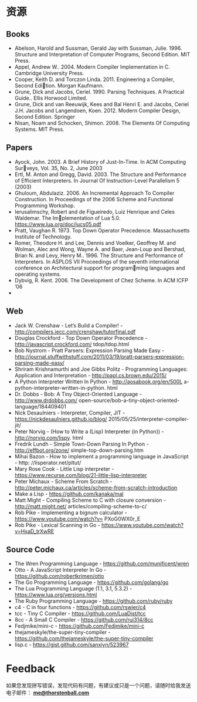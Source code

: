 # 资源
## Books

- Abelson, Harold and Sussman, Gerald Jay with Sussman, Julie. 1996. Structure and
Interpretation of Computer Programs, Second Edition. MIT Press.
- Appel, Andrew W.. 2004. Modern Compiler Implementation in C. Cambridge
University Press.
- Cooper, Keith D. and Torczon Linda. 2011. Engineering a Compiler, Second Edition. Morgan Kaufmann.
- Grune, Dick and Jacobs, Ceriel. 1990. Parsing Techniques. A Practical Guide..
Ellis Horwood Limited.
- Grune, Dick and van Reeuwijk, Kees and Bal Henri E. and Jacobs, Ceriel J.H. Jacobs and
Langendoen, Koen. 2012. Modern Compiler Design, Second Edition. Springer
- Nisan, Noam and Schocken, Shimon. 2008. The Elements Of Computing Systems.
MIT Press.

## Papers

- Ayock, John. 2003. A Brief History of Just-In-Time. In ACM Computing Surveys, Vol. 35, No. 2, June 2003
- Ertl, M. Anton and Gregg, David. 2003. The Structure and Performance of Efficient
Interpreters. In Journal Of Instruction-Level Parallelism 5 (2003)
- Ghuloum, Abdulaziz. 2006. An Incremental Approach To Compiler Construction.
In Proceedings of the 2006 Scheme and Functional Programming Workshop.
- Ierusalimschy, Robert and de Figueiredo, Luiz Henrique and Celes Waldemar. The Implementation of Lua 5.0. https://www.lua.org/doc/jucs05.pdf
- Pratt, Vaughan R. 1973. Top Down Operator Precedence. Massachusetts Institute
of Technology.
- Romer, Theodore H. and Lee, Dennis and Voelker, Geoffrey M. and Wolman, Alec and
Wong, Wayne A. and Baer, Jean-Loup and Bershad, Brian N. and Levy, Henry M.. 1996.
The Structure and Performance of Interpreters. In ASPLOS VII Proceedings
of the seventh international conference on Architectural support for programming languages and operating systems.
- Dybvig, R. Kent. 2006. The Development of Chez Scheme. In ACM ICFP ’06
- 
## Web
- Jack W. Crenshaw - Let’s Build a Compiler! - http://compilers.iecc.com/crenshaw/tutorfinal.pdf
- Douglas Crockford - Top Down Operator Precedence - http://javascript.crockford.com/
tdop/tdop.html
- Bob Nystrom - Pratt Parsers: Expression Parsing Made Easy - http://journal.stuffwithstuff.com/2011/03/19/pratt-parsers-expression-parsing-made-easy/
- Shriram Krishnamurthi and Joe Gibbs Politz - Programming Languages: Application and
Interpretation - http://papl.cs.brown.edu/2015/
- A Python Interpreter Written In Python - http://aosabook.org/en/500L a-python-interpreter-written-in-python.
html
- Dr. Dobbs - Bob: A Tiny Object-Oriented Language - http://www.drdobbs.com/
open-source/bob-a-tiny-object-oriented-language/184409401
- Nick Desaulniers - Interpreter, Compiler, JIT - https://nickdesaulniers.github.io/blog/
2015/05/25/interpreter-compiler-jit/
- Peter Norvig - (How to Write a (Lisp) Interpreter (in Python)) - http://norvig.com/lispy.
html
- Fredrik Lundh - Simple Town-Down Parsing In Python - http://effbot.org/zone/
simple-top-down-parsing.htm
- Mihai Bazon - How to implement a programming language in JavaScript - http:
//lisperator.net/pltut/
- Mary Rose Cook - Little Lisp interpreter - https://www.recurse.com/blog/21-little-lisp-interpreter
- Peter Michaux - Scheme From Scratch - http://peter.michaux.ca/articles/scheme-from-scratch-introduction
- Make a Lisp - https://github.com/kanaka/mal
- Matt Might - Compiling Scheme to C with closure conversion - http://matt.might.net/
articles/compiling-scheme-to-c/
- Rob Pike - Implementing a bignum calculator - https://www.youtube.com/watch?v=
PXoG0WX0r_E
- Rob Pike - Lexical Scanning in Go - https://www.youtube.com/watch?v=HxaD_trXwRE
## Source Code
- The Wren Programming Language - https://github.com/munificent/wren
- Otto - A JavaScript Interpreter In Go - https://github.com/robertkrimen/otto
- The Go Programming Language - https://github.com/golang/go
- The Lua Programming Language (1.1, 3.1, 5.3.2) - https://www.lua.org/versions.html
- The Ruby Programming Language - https://github.com/ruby/ruby
- c4 - C in four functions - https://github.com/rswier/c4
- tcc - Tiny C Compiler - https://github.com/LuaDist/tcc
- 8cc - A Small C Compiler - https://github.com/rui314/8cc
- Fedjmike/mini-c - https://github.com/Fedjmike/mini-c
- thejameskyle/the-super-tiny-compiler - https://github.com/thejameskyle/the-super-tiny-compiler
- lisp.c - https://gist.github.com/sanxiyn/523967

# Feedback
如果您发现拼写错误，发现代码有问题，有建议或只是一个问题，请随时给我发送电子邮件： 
**me@thorstenball.com**